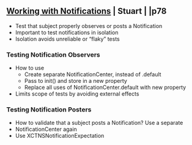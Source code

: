 
## [Working with Notifications](2-working-with-notifications.md) | Stuart |  |p78




- Test that subject properly observes or posts a Notification
- Important to test notifications in isolation
- Isolation avoids unreliable or “flaky” tests


### Testing Notification Observers

- How to use
  - Create separate NotificationCenter, instead of .default
  - Pass to init() and store in a new property
  - Replace all uses of NotificationCenter.default with new property
- Limits scope of tests by avoiding external effects



### Testing Notification Posters


- How to validate that a subject posts a Notification? Use a separate 
- NotificationCenter again
- Use XCTNSNotificationExpectation
 
 
